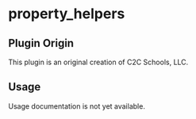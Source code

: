 property_helpers
======================

## Plugin Origin

This plugin is an original creation of C2C Schools, LLC.

## Usage

Usage documentation is not yet available.
